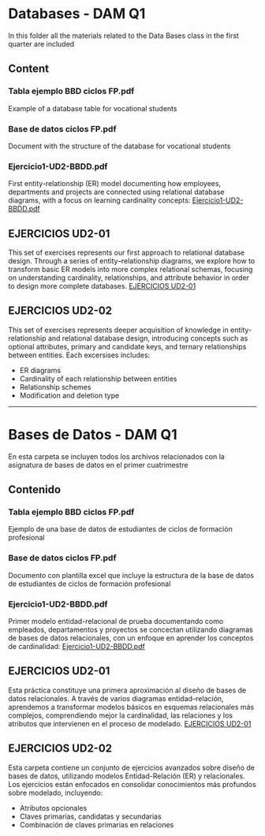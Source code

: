 # Databases - DAM Q1

In this folder all the materials related to the Data Bases class in the first quarter are included

## Content

### Tabla ejemplo BBD ciclos FP.pdf 
Example of a database table for vocational students 

### Base de datos ciclos FP.pdf
Document with the structure of the database for vocational students

### Ejercicio1-UD2-BBDD.pdf

First entity-relationship (ER) model documenting how employees, departments and projects are connected using relational database diagrams, with a focus on learning cardinality concepts: 
[Ejercicio1-UD2-BBDD.pdf](Ejercicio1-UD2-BBDD.pdf)

## EJERCICIOS UD2-01

This set of exercises represents our first approach to relational database design.
Through a series of entity–relationship diagrams, we explore how to transform basic ER models into more complex relational schemas, focusing on understanding cardinality, relationships, and attribute behavior in order to design more complete databases. [EJERCICIOS UD2-01](./EJERCICIOS%20UD2-01/)

## EJERCICIOS UD2-02
This set of exercises represents deeper acquisition of knowledge in entity-relationship and relational database design, introducing concepts such as optional attributes, primary and candidate keys, and ternary relationships between entities. Each excersises includes:

- ER diagrams
- Cardinality of each relationship between entities
- Relationship schemes
- Modification and deletion type


-----------

# Bases de Datos - DAM Q1

En esta carpeta se incluyen todos los archivos relacionados con la asignatura de bases de datos en el primer cuatrimestre

## Contenido

### Tabla ejemplo BBD ciclos FP.pdf
Ejemplo de una base de datos de estudiantes de ciclos de formación profesional

### Base de datos ciclos FP.pdf
Documento con plantilla excel que incluye la estructura de la base de datos de estudiantes de ciclos de formación profesional

### Ejercicio1-UD2-BBDD.pdf

Primer modelo entidad-relacional de prueba documentando como empleados, departamentos y proyectos se concectan utilizando diagramas de bases de datos relacionales, con un enfoque en aprender los conceptos de cardinalidad: [Ejercicio1-UD2-BBDD.pdf](Ejercicio1-UD2-BBDD.pdf)

## EJERCICIOS UD2-01

Esta práctica constituye una primera aproximación al diseño de bases de datos relacionales.
A través de varios diagramas entidad–relación, aprendemos a transformar modelos básicos en esquemas relacionales más complejos, comprendiendo mejor la cardinalidad, las relaciones y los atributos que intervienen en el proceso de modelado. [EJERCICIOS UD2-01](./EJERCICIOS%20UD2-01/)

## EJERCICIOS UD2-02
Esta carpeta contiene un conjunto de ejercicios avanzados sobre diseño de bases de datos, utilizando modelos Entidad-Relación (ER) y relacionales.  
Los ejercicios están enfocados en consolidar conocimientos más profundos sobre modelado, incluyendo:

- Atributos opcionales
- Claves primarias, candidatas y secundarias
- Combinación de claves primarias en relaciones

